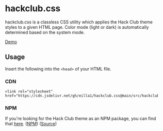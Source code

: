 # hackclub.css

hackclub.css is a classless CSS utility which applies the Hack Club theme styles to a given HTML page. Color mode (light or dark) is automatically determined based on the system mode.

[Demo](https://css.hackclub.dev)

## Usage

Insert the following into the `<head>` of your HTML file.

### CDN

```
<link rel="stylesheet" href="https://cdn.jsdelivr.net/gh/eilla1/hackclub.css@main/src/hackclub.min.css">
```

### NPM

If you're looking for the Hack Club theme as an NPM package, you can find that [here](https://theme.hackclub.com). ([NPM](https://www.npmjs.com/package/@hackclub/theme)) ([Source](https://github.com/hackclub/theme))
